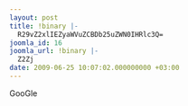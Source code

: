 ```yaml
---
layout: post
title: !binary |-
  R29vZ2xlIEZyaWVuZCBDb25uZWN0IHRlc3Q=
joomla_id: 16
joomla_url: !binary |-
  Z2Zj
date: 2009-06-25 10:07:02.000000000 +03:00
---
```

GooGle

<!-- Include the Google Friend Connect javascript library. -->
<script type="text/javascript" src="http://www.google.com/friendconnect/script/friendconnect.js"></script>
<!-- Define the div tag where the gadget will be inserted. -->
<div id="div-1668770078723581152"></div>
<!-- Render the gadget into a div. -->
<script type="text/javascript">
var skin = {};
skin['BORDER_COLOR'] = '#cccccc';
skin['ENDCAP_BG_COLOR'] = '#e0ecff';
skin['ENDCAP_TEXT_COLOR'] = '#333333';
skin['ENDCAP_LINK_COLOR'] = '#0000cc';
skin['ALTERNATE_BG_COLOR'] = '#ffffff';
skin['CONTENT_BG_COLOR'] = '#ffffff';
skin['CONTENT_LINK_COLOR'] = '#0000cc';
skin['CONTENT_TEXT_COLOR'] = '#333333';
skin['CONTENT_SECONDARY_LINK_COLOR'] = '#7777cc';
skin['CONTENT_SECONDARY_TEXT_COLOR'] = '#666666';
skin['CONTENT_HEADLINE_COLOR'] = '#333333';
skin['POSITION'] = 'bottom';
skin['DEFAULT_COMMENT_TEXT'] = '- add your comment here -';
skin['HEADER_TEXT'] = 'Comments';
google.friendconnect.container.setParentUrl('/' /* location of rpc_relay.html and canvas.html */);
google.friendconnect.container.renderSocialBar(
 { id: 'div-1668770078723581152',
   site: '02437744550675631251',
   'view-params':{"scope":"SITE","features":"video,comment","showWall":"true"}
 },
  skin);
</script>
